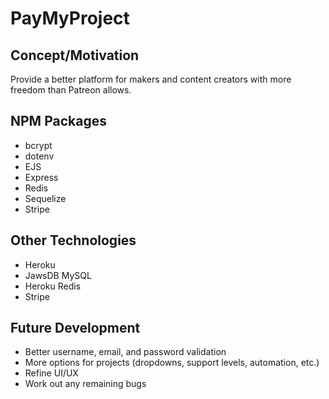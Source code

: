 # PayMyProject

## Concept/Motivation
Provide a better platform for makers and content creators with more freedom than Patreon allows.

## NPM Packages
- bcrypt
- dotenv
- EJS
- Express
- Redis
- Sequelize
- Stripe

## Other Technologies
- Heroku
- JawsDB MySQL
- Heroku Redis
- Stripe

## Future Development
- Better username, email, and password validation
- More options for projects (dropdowns, support levels, automation, etc.)
- Refine UI/UX
- Work out any remaining bugs
